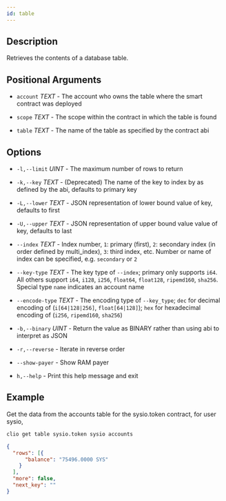 ```yaml
---
id: table
---
```


## Description

Retrieves the contents of a database table.

## Positional Arguments

- `account` _TEXT_ - The account who owns the table where the smart contract was deployed

- `scope` _TEXT_ - The scope within the contract in which the table is found

- `table` _TEXT_ - The name of the table as specified by the contract abi

## Options

- `-l,--limit` _UINT_ - The maximum number of rows to return

- `-k,--key` _TEXT_ - (Deprecated) The name of the key to index by as defined by the abi, defaults to primary key

- `-L,--lower` _TEXT_ - JSON representation of lower bound value of key, defaults to first

- `-U,--upper` _TEXT_ - JSON representation of upper bound value value of key, defaults to last

- `--index` _TEXT_ - Index number, `1`: primary (first), `2`: secondary index (in order defined by multi_index), `3`: third index, etc. Number or name of index can be specified, e.g. `secondary` or `2`

- `--key-type` _TEXT_ - The key type of `--index`; primary only supports `i64`. All others support `i64`, `i128`, `i256`, `float64`, `float128`, `ripemd160`, `sha256`. Special type `name` indicates an account name

- `--encode-type` _TEXT_ - The encoding type of `--key_type`; `dec` for decimal encoding of (`i[64|128|256]`, `float[64|128]`); `hex` for hexadecimal encoding of (`i256`, `ripemd160`, `sha256`)

- `-b,--binary` _UINT_ - Return the value as BINARY rather than using abi to interpret as JSON

- `-r,--reverse` - Iterate in reverse order

- `--show-payer` - Show RAM payer
  
- `h,--help`      - Print this help message and exit

## Example

Get the data from the accounts table for the sysio.token contract, for user sysio,

```sh
clio get table sysio.token sysio accounts
```

```json
{
  "rows": [{
      "balance": "75496.0000 SYS"
    }
  ],
  "more": false,
  "next_key": ""
}
```
